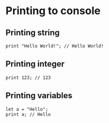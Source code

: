 # Printing to console

## Printing string
```
print "Hello World!"; // Hello World!
```

## Printing integer
```
print 123; // 123
```

## Printing variables
```
let a = "Hello";
print a; // Hello
```

